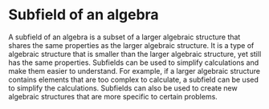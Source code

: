 # Subfield of an algebra

A subfield of an algebra is a subset of a larger algebraic structure that shares the same properties as the larger algebraic structure. It is a type of algebraic structure that is smaller than the larger algebraic structure, yet still has the same properties. Subfields can be used to simplify calculations and make them easier to understand. For example, if a larger algebraic structure contains elements that are too complex to calculate, a subfield can be used to simplify the calculations. Subfields can also be used to create new algebraic structures that are more specific to certain problems.

